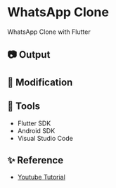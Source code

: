 # WhatsApp Clone

WhatsApp Clone with Flutter

## :camera: Output

## :hammer: Modification

## :construction: Tools

- Flutter SDK
- Android SDK
- Visual Studio Code

## :sparkles: Reference

- [Youtube Tutorial](https://www.youtube.com/watch?v=2Tyrofn6zPg)
